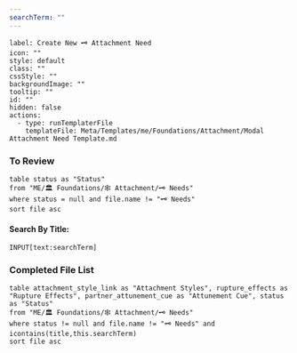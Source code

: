 ```yaml
---
searchTerm: ""
---
```


```meta-bind-button
label: Create New 🗝️ Attachment Need
icon: ""
style: default
class: ""
cssStyle: ""
backgroundImage: ""
tooltip: ""
id: ""
hidden: false
actions:
  - type: runTemplaterFile
    templateFile: Meta/Templates/me/Foundations/Attachment/Modal Attachment Need Template.md

```

### To Review
```dataview
table status as "Status"
from "ME/🏛️ Foundations/🕸️ Attachment/🗝️ Needs"
where status = null and file.name != "🗝️ Needs"
sort file asc
```

#### Search By Title:
`INPUT[text:searchTerm]`

### Completed File List
```dataview
table attachment_style_link as "Attachment Styles", rupture_effects as "Rupture Effects", partner_attunement_cue as "Attunement Cue", status as "Status"
from "ME/🏛️ Foundations/🕸️ Attachment/🗝️ Needs"
where status != null and file.name != "🗝️ Needs" and icontains(title,this.searchTerm)
sort file asc
```


